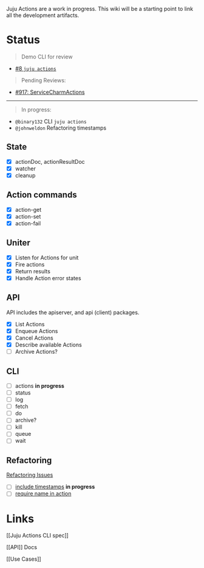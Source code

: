Juju Actions are a work in progress. This wiki will be a starting point to link all the development artifacts.

# Status

> Demo CLI for review
 - [#8 `juju actions`](https://github.com/juju-actions/juju/pull/8)

> Pending Reviews:
 - [#917: ServiceCharmActions](https://github.com/juju/juju/pull/917)

---

> In progress:
 - `@binary132` CLI `juju actions`
 - `@johnweldon` Refactoring timestamps

## State

 - [x] actionDoc, actionResultDoc
 - [x] watcher
 - [x] cleanup

## Action commands

 - [x] action-get
 - [x] action-set
 - [x] action-fail

## Uniter

 - [x] Listen for Actions for unit
 - [x] Fire actions
 - [x] Return results
 - [x] Handle Action error states

## API
API includes the apiserver, and api (client) packages.

 - [x] List Actions
 - [x] Enqueue Actions
 - [x] Cancel Actions
 - [x] Describe available Actions
 - [ ] Archive Actions?

## CLI

 - [ ] actions **in progress**
 - [ ] status
 - [ ] log
 - [ ] fetch
 - [ ] do
 - [ ] archive?
 - [ ] kill
 - [ ] queue
 - [ ] wait

## Refactoring

[Refactoring Issues](https://github.com/juju-actions/juju/issues?q=is%3Aopen+is%3Aissue+label%3Arefactoring)

 - [ ] [include timestamps](https://github.com/juju-actions/juju/issues/6) **in progress**
 - [ ] [require name in action](https://github.com/juju-actions/juju/issues/7) 

# Links

[[Juju Actions CLI spec]]

[[API]] Docs

[[Use Cases]]